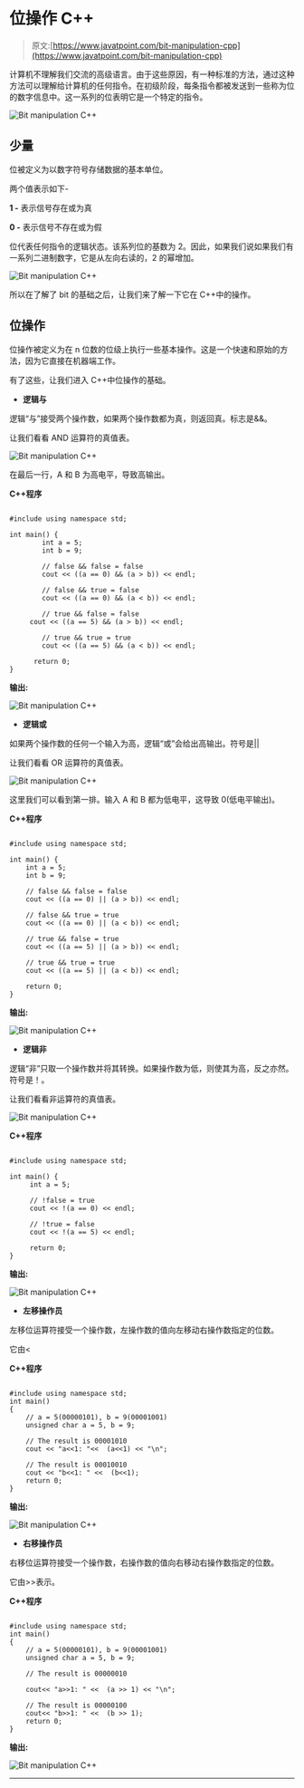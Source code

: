# 位操作 C++

> 原文:[https://www.javatpoint.com/bit-manipulation-cpp](https://www.javatpoint.com/bit-manipulation-cpp)

计算机不理解我们交流的高级语言。由于这些原因，有一种标准的方法，通过这种方法可以理解给计算机的任何指令。在初级阶段，每条指令都被发送到一些称为位的数字信息中。这一系列的位表明它是一个特定的指令。

![Bit manipulation C++](../Images/41bff1dca9e5f836076af10228a5d692.png)

## 少量

位被定义为以数字符号存储数据的基本单位。

两个值表示如下-

**1 -** 表示信号存在或为真

**0 -** 表示信号不存在或为假

位代表任何指令的逻辑状态。该系列位的基数为 2。因此，如果我们说如果我们有一系列二进制数字，它是从左向右读的，2 的幂增加。

![Bit manipulation C++](../Images/4ed039cf89a88eb6c096481cc638bdc6.png)

所以在了解了 bit 的基础之后，让我们来了解一下它在 C++中的操作。

## 位操作

位操作被定义为在 n 位数的位级上执行一些基本操作。这是一个快速和原始的方法，因为它直接在机器端工作。

有了这些，让我们进入 C++中位操作的基础。

*   **逻辑与**

逻辑“与”接受两个操作数，如果两个操作数都为真，则返回真。标志是&&。

让我们看看 AND 运算符的真值表。

![Bit manipulation C++](../Images/1521ee496351b1c29b121bcfd037a054.png)

在最后一行，A 和 B 为高电平，导致高输出。

**C++程序**

```

#include using namespace std;

int main() {
    	int a = 5;
    	int b = 9;

    	// false && false = false
    	cout << ((a == 0) && (a > b)) << endl;

    	// false && true = false
    	cout << ((a == 0) && (a < b)) << endl;

    	// true && false = false
  	 cout << ((a == 5) && (a > b)) << endl;

    	// true && true = true
    	cout << ((a == 5) && (a < b)) << endl;

  	  return 0;
} 
```

**输出:**

![Bit manipulation C++](../Images/616007fd726403b519208b0512ed4708.png)

*   **逻辑或**

如果两个操作数的任何一个输入为高，逻辑“或”会给出高输出。符号是||

让我们看看 OR 运算符的真值表。

![Bit manipulation C++](../Images/d5ab80fc361f1ed9c05ee6e652ade4df.png)

这里我们可以看到第一排。输入 A 和 B 都为低电平，这导致 0(低电平输出)。

**C++程序**

```

#include using namespace std;

int main() {
    int a = 5;
    int b = 9;

    // false && false = false
    cout << ((a == 0) || (a > b)) << endl;

    // false && true = true
    cout << ((a == 0) || (a < b)) << endl;

    // true && false = true
    cout << ((a == 5) || (a > b)) << endl;

    // true && true = true
    cout << ((a == 5) || (a < b)) << endl;

    return 0;
} 
```

**输出:**

![Bit manipulation C++](../Images/a7e7c0799c920772e65d193643ac66af.png)

*   **逻辑非**

逻辑“非”只取一个操作数并将其转换。如果操作数为低，则使其为高，反之亦然。符号是！。

让我们看看非运算符的真值表。

![Bit manipulation C++](../Images/361066fb728550fd9ec17954271e5546.png)

**C++程序**

```

#include using namespace std;

int main() {
   	 int a = 5;

   	 // !false = true
   	 cout << !(a == 0) << endl;

   	 // !true = false
   	 cout << !(a == 5) << endl;

   	 return 0;
} 
```

**输出:**

![Bit manipulation C++](../Images/5212125097a1a5b4e1600ba44e62ea01.png)

*   **左移操作员**

左移位运算符接受一个操作数，左操作数的值向左移动右操作数指定的位数。

它由<

**C++程序**

```

#include using namespace std;
int main()
{
	// a = 5(00000101), b = 9(00001001)
	unsigned char a = 5, b = 9;

	// The result is 00001010
	cout << "a<<1: "<<  (a<<1) << "\n";

	// The result is 00010010
	cout << "b<<1: " <<  (b<<1);
	return 0;
} 
```

**输出:**

![Bit manipulation C++](../Images/d494ba239bb7d3c4cb699eb4282e6cfc.png)

*   **右移操作员**

右移位运算符接受一个操作数，右操作数的值向右移动右操作数指定的位数。

它由>>表示。

**C++程序**

```

#include using namespace std;
int main()
{
	// a = 5(00000101), b = 9(00001001)
	unsigned char a = 5, b = 9;

	// The result is 00000010

	cout<< "a>>1: " <<  (a >> 1) << "\n";

	// The result is 00000100
	cout<< "b>>1: " <<  (b >> 1);
	return 0;
} 
```

**输出:**

![Bit manipulation C++](../Images/7ae48014a18e5f08bd1ff5600a0aa981.png)

* * *